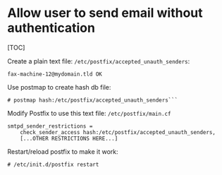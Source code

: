 # Allow user to send email without authentication

[TOC]

Create a plain text file: `/etc/postfix/accepted_unauth_senders`:

```
fax-machine-12@mydomain.tld OK
```

Use postmap to create hash db file:

```
# postmap hash:/etc/postfix/accepted_unauth_senders```
```

Modify Postfix to use this text file: `/etc/postfix/main.cf`

```
smtpd_sender_restrictions = 
    check_sender_access hash:/etc/postfix/accepted_unauth_senders,
    [...OTHER RESTRICTIONS HERE...]
```

Restart/reload postfix to make it work:

```
# /etc/init.d/postfix restart
```
